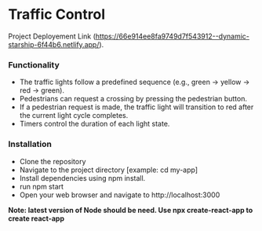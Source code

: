 # Traffic Control

Project Deployement Link (https://66e914ee8fa9749d7f543912--dynamic-starship-6f44b6.netlify.app/).

### Functionality

- The traffic lights follow a predefined sequence (e.g., green -> yellow -> red -> green).
- Pedestrians can request a crossing by pressing the pedestrian button.
- If a pedestrian request is made, the traffic light will transition to red after the current light cycle completes.
- Timers control the duration of each light state.

### Installation
- Clone the repository
- Navigate to the project directory  [example: cd my-app]
- Install dependencies using npm install.
- run npm start
- Open your web browser and navigate to http://localhost:3000

**Note: latest version of Node should be need. Use npx create-react-app to create react-app**


